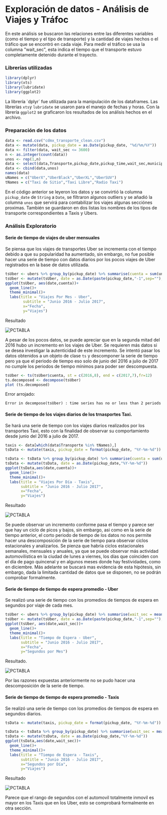 # Exploración de datos - Análisis de Viajes y Tráfoc

En este análisis se buscaron las relaciones entre las diferentes variables (como el tiempo y el tipo de transporte) y la cantidad de viajes hechos o el tráfico que se encontró en cada viaje.
Para medir el tráfico se usa la columna "wait_sec", esta indica el tiempo que el transporte estuvo completamente detenido durante el trayecto.

### Librerías utilizadas
```R
library(dplyr)
library(xts)
library(lubridate)
library(ggplot2)
```
La librería ´dplyr´ fue utilizada para la manipulación de los dataframes. Las librerías `xts`y `lubridate` se usaron para el manejo de fechas y horas. Con la librería `ggplot2` se graficaron los resultados de los análisis hechos en el archivo.

### Preparación de los datos
```R
data <- read.csv("cdmx_transporte_clean.csv")
data <- mutate(data, pickup_date = as.Date(pickup_date, "%d/%m/%Y"))
data <- filter(data, wait_sec <= 3600)
n <- as.integer(count(data))
unos <- rep(1,n)
data <- select(data,Transporte,pickup_date,pickup_time,wait_sec,municipios_origen,municipios_destino,dist_meters,trip_duration)
data <- cbind(data,unos)
names(data)
uNames = c("UberX","UberBlack","UberXL","UberSUV")
tNames = c("Taxi de Sitio","Taxi Libre","Radio Taxi")
```
En el código anterior se leyeron los datos y se convirtió la columna `pickup_date` de `String` a `Date`, se filtraron algunos outliers y se añadió la columna `unos` que servirá para contabilizar los viajes algunas secciónes proximas. También se guardaron en dos listas los nombres de los tipos de transporte correspondientes a Taxis y Ubers.
### Análisis Exploratorio

#### Serie de tiempo de viajes de uber mensuales
Se piensa que los viajes de transportes Uber se incrementa con el tiempo debido a que su popularidad ha aumentado, sin embargo, no fue posible hacer una serie de tiempo con datos diarios por los pocos viajes de Uber registrados en la base de datos utilizada.
```R
tsUber <- ubers %>% group_by(pickup_date) %>% summarise(cuenta = sum(unos))
tsUber <- mutate(tsUber, date = as.Date(paste(pickup_date,"-1",sep=""),"%Y-%m-%d"))
ggplot(tsUber, aes(date,cuenta))+
  geom_line()+
  theme_minimal()+
  labs(title = "Viajes Por Mes - Uber",
        subtitle = "Junio 2016 - Julio 2017",
        x="Fecha",
        y="Viajes")
```
Resultado


![PCTABLA](https://github.com/CristopherCano/Proyecto_R_Transporte_CDMX/blob/main/4.%20Exploraci%C3%B3n%20de%20datos/Viajes-Tr%C3%A1fico/Gr%C3%A1ficos/Viajes%20Por%20Mes%20-%20Uber.png)

A pesar de los pocos datos, se puede apreciar que en la segunda mitad del 2016 hubo un incremento en los viajes de Uber. Se requieren más datos si se desea investigar la autenticidad de este incremento.
Se intentó pasar los datos obtenidos a un objeto de clase `ts` y descomponer la serie de tiempo pero ya que el periodo de tiempo eso solo de junio del 2016 a julio de 2017 no cumple los periodos de tiempo mínimos para poder ser descompuesta.
```R
tsUber <- ts(tsUber$cuenta, st = c(2016,8), end = c(2017,7),fr=12)
ts.decomposed <- decompose(tsUber)
plot (ts.decomposed)
```
Error arrojado:

`Error in decompose(tsUber) : time series has no or less than 2 periods`

#### Serie de tiempo de los viajes diarios de los trnasportes Taxi.
Se hará una serie de tiempo con los viajes diarios realizados por los transportes Taxi, esto con la finalidad de observar su comportamiento desde junio del 2016 a julio de 2017.
```R
taxis <- data[which(data$Transporte %in% tNames),]
tsData <- mutate(taxis, pickup_date = format(pickup_date, "%Y-%m-%d"))

tsData <- tsData %>% group_by(pickup_date) %>% summarise(cuenta = sum(unos))
tsData <- mutate(tsData, date = as.Date(pickup_date,"%Y-%m-%d"))
ggplot(tsData,aes(date,cuenta))+
  geom_line()+
  theme_minimal()+
  labs(title = "Viajes Por Día - Taxis",
       subtitle = "Junio 2016 - Julio 2017",
       x="Fecha",
       y="Viajes")
```

Resultado

![PCTABLA](https://github.com/CristopherCano/Proyecto_R_Transporte_CDMX/blob/main/4.%20Exploraci%C3%B3n%20de%20datos/Viajes-Tr%C3%A1fico/Gr%C3%A1ficos/Viajes%20Por%20D%C3%ADa%20-%20Taxis.png)

Se puede observar un incremento conforme pasa el tiempo y parece ser que hay un ciclo de picos y bajos, sin embargo, asi como en la serie de tiempo anterior, el corto periodo de tiempo de los datos no nos permite hacer una descomposición de la serie de tiempo para observar ciclos estacionales y analizarlos. Se pienza que habría ciclos estacionales semanales, mensuales y anuales, ya que se puede observar más actividad automovilística en la ciudad de lunes a viernes, los días que coinciden con el día de pago quincenal y en algunos meses donde hay festividades, como en diciembre. Más adelante se buscará mas evidencia de esta hipótesis, sin embargo, dada la limitada cantidad de datos que se disponen, no se podrán comprobar formalmente.

#### Serie de tiempo de tiempo de espera promedio - Uber
Se realizó una serie de tiempo con los promedios de tiempos de espera en segundos por viaje de cada mes.
```R
tsUber <- ubers %>% group_by(pickup_date) %>% summarise(wait_sec = mean(wait_sec))
tsUber <- mutate(tsUber, date = as.Date(paste(pickup_date,"-1",sep=""),"%Y-%m-%d"))
ggplot(tsUber, aes(date,wait_sec))+
  geom_line()+
  theme_minimal()+
  labs(title = "Tiempo de Espera - Uber",
       subtitle = "Junio 2016 - Julio 2017",
       x="Fecha",
       y="Segundos por Mes")
```
Resultado.

![PCTABLA](https://github.com/CristopherCano/Proyecto_R_Transporte_CDMX/blob/main/4.%20Exploraci%C3%B3n%20de%20datos/Viajes-Tr%C3%A1fico/Gr%C3%A1ficos/Tiempo%20de%20Espera%20-Uber.png)


Por las razones expuestas anteriormente no se pudo hacer una descomposición de la serie de tiempo.

#### Serie de tiempo de tiempo de espera promedio - Taxis
Se realizó una serie de tiempo con los promedios de tiempos de espera en segundos diarios.

```R
tsData <- mutate(taxis, pickup_date = format(pickup_date, "%Y-%m-%d"))

tsData <- tsData %>% group_by(pickup_date) %>% summarise(wait_sec = mean(wait_sec))
tsData <- mutate(tsData, date = as.Date(pickup_date,"%Y-%m-%d"))
ggplot(tsData,aes(date,wait_sec))+
  geom_line()+
  theme_minimal()+
  labs(title = "Tiempo de Espera - Taxis",
       subtitle = "Junio 2016 - Julio 2017",
       x="Segundos por Día",
       y="Viajes")
```

Resultado

![PCTABLA](https://github.com/CristopherCano/Proyecto_R_Transporte_CDMX/blob/main/4.%20Exploraci%C3%B3n%20de%20datos/Viajes-Tr%C3%A1fico/Gr%C3%A1ficos/Tiempo%20de%20Espera%20-%20Taxis.png)

Parece que el rango de segundos con el automovil totalmente inmovil es mayor en los Taxis que en los Uber, esto se comprobará formalmente en otra sección.




